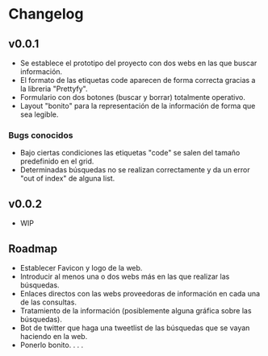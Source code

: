 # Changelog

## v0.0.1

- Se establece el prototipo del proyecto con dos webs en las que buscar información.
- El formato de las etiquetas code aparecen de forma correcta gracias a la libreria "Prettyfy".
- Formulario con dos botones (buscar y borrar) totalmente operativo.
- Layout "bonito" para la representación de la información de forma que sea legible.

### Bugs conocidos
- Bajo ciertas condiciones las etiquetas "code" se salen del tamaño predefinido en el grid.
- Determinadas búsquedas no se realizan correctamente y da un error "out of index" de alguna list.

## v0.0.2
- WIP

## Roadmap

- Establecer Favicon y logo de la web.
- Introducir al menos una o dos webs más en las que realizar las búsquedas.
- Enlaces directos con las webs proveedoras de información en cada una de las consultas.
- Tratamiento de la información (posiblemente alguna gráfica sobre las búsquedas).
- Bot de twitter que haga una tweetlist de las búsquedas que se vayan haciendo en la web.
- Ponerlo bonito.
.
.
.
